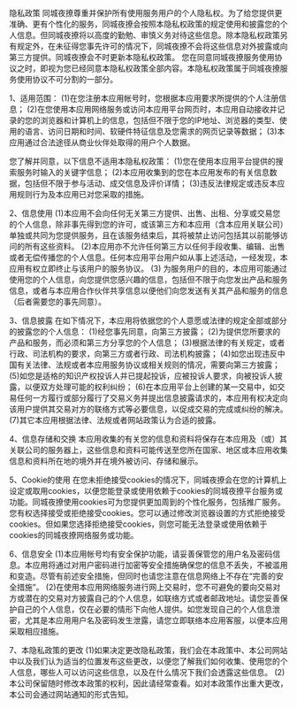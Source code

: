 隐私政策 同城夜撩尊重并保护所有使用服务用户的个人隐私权。为了给您提供更准确、更有个性化的服务，同城夜撩会按照本隐私权政策的规定使用和披露您的个人信息。但同城夜撩将以高度的勤勉、审慎义务对待这些信息。除本隐私权政策另有规定外，在未征得您事先许可的情况下，同城夜撩不会将这些信息对外披露或向第三方提供。同城夜撩会不时更新本隐私权政策。 您在同意同城夜撩服务使用协议之时，即视为您已经同意本隐私权政策全部内容。本隐私权政策属于同城夜撩服务使用协议不可分割的一部分。

1、适用范围： (1)在您注册本应用帐号时，您根据本应用要求所提供的个人注册信息； (2)在您使用本应用网络服务或访问本应用平台网页时，本应用自动接收并记录的您的浏览器和计算机上的信息，包括但不限于您的IP地址、浏览器的类型、使用的语言、访问日期和时间、软硬件特征信息及您需求的网页记录等数据； (3)本应用通过合法途径从商业伙伴处取得的用户个人数据。

您了解并同意，以下信息不适用本隐私权政策： (1)您在使用本应用平台提供的搜索服务时输入的关键字信息； (2)本应用收集到的您在本应用发布的有关信息数据，包括但不限于参与活动、成交信息及评价详情； (3)违反法律规定或违反本应用规则行为及本应用已对您采取的措施。

2、信息使用 (1)本应用不会向任何无关第三方提供、出售、出租、分享或交易您的个人信息，除非事先得到您的许可，或该第三方和本应用（含本应用关联公司）单独或共同为您提供服务，且在该服务结束后，其将被禁止访问包括其以前能够访问的所有这些资料。 (2)本应用亦不允许任何第三方以任何手段收集、编辑、出售或者无偿传播您的个人信息。任何本应用平台用户如从事上述活动，一经发现，本应用有权立即终止与该用户的服务协议。 (3) 为服务用户的目的，本应用可能通过使用您的个人信息，向您提供您感兴趣的信息，包括但不限于向您发出产品和服务信息，或者与本应用合作伙伴共享信息以便他们向您发送有关其产品和服务的信息（后者需要您的事先同意）。

3、信息披露 在如下情况下，本应用将依据您的个人意愿或法律的规定全部或部分的披露您的个人信息： (1)经您事先同意，向第三方披露； (2)为提供您所要求的产品和服务，而必须和第三方分享您的个人信息； (3)根据法律的有关规定，或者行政、司法机构的要求，向第三方或者行政、司法机构披露； (4)如您出现违反中国有关法律、法规或者本应用服务协议或相关规则的情况，需要向第三方披露； (5)如您是适格的知识产权投诉人并已提起投诉，应被投诉人要求，向被投诉人披露，以便双方处理可能的权利纠纷； (6)在本应用平台上创建的某一交易中，如交易任何一方履行或部分履行了交易义务并提出信息披露请求的，本应用有权决定向该用户提供其交易对方的联络方式等必要信息，以促成交易的完成或纠纷的解决。 (7)其它本应用根据法律、法规或者网站政策认为合适的披露。

4、信息存储和交换 本应用收集的有关您的信息和资料将保存在本应用及（或）其关联公司的服务器上，这些信息和资料可能传送至您所在国家、地区或本应用收集信息和资料所在地的境外并在境外被访问、存储和展示。

5、Cookie的使用 在您未拒绝接受cookies的情况下，同城夜撩会在您的计算机上设定或取用cookies，以便您能登录或使用依赖于cookies的同城夜撩平台服务或功能。同城夜撩使用cookies可为您提供更加周到的个性化服务，包括推广服务。 您有权选择接受或拒绝接受cookies。您可以通过修改浏览器设置的方式拒绝接受cookies。但如果您选择拒绝接受cookies，则您可能无法登录或使用依赖于cookies的同城夜撩网络服务或功能。

6、信息安全 (1)本应用帐号均有安全保护功能，请妥善保管您的用户名及密码信息。本应用将通过对用户密码进行加密等安全措施确保您的信息不丢失，不被滥用和变造。尽管有前述安全措施，但同时也请您注意在信息网络上不存在“完善的安全措施”。 (2)在使用本应用网络服务进行网上交易时，您不可避免的要向交易对方或潜在的交易对方披露自己的个人信息，如联络方式或者邮政地址。请您妥善保护自己的个人信息，仅在必要的情形下向他人提供。如您发现自己的个人信息泄密，尤其是本应用用户名及密码发生泄露，请您立即联络本应用客服，以便本应用采取相应措施。

7、本隐私政策的更改 (1)如果决定更改隐私政策，我们会在本政策中、本公司网站中以及我们认为适当的位置发布这些更改，以便您了解我们如何收集、使用您的个人信息，哪些人可以访问这些信息，以及在什么情况下我们会透露这些信息。 (2)本公司保留随时修改本政策的权利，因此请经常查看。如对本政策作出重大更改，本公司会通过网站通知的形式告知。
